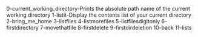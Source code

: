 0-current_working_directory-Prints the absolute path name of the current working directory
1-listit-Display the contents list of your current directory
2-bring_me_home
3-listfiles
4-listmorefiles
5-listfilesdigitonly
6-firstdirectory
7-movethatfile
8-firstdelete
9-firstdirdeletion
10-back
11-lists
